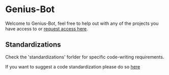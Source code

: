 # Genius-Bot

Welcome to Genius-Bot, feel free to help out with any of the projects you have access to or [request access here](https://github.com/Genius-Bot/Genius-Bot/issues/new?assignees=&labels=help+wanted&template=permission_request.md).

## Standardizations

Check the 'standardizations' forlder for specific code-writing requirements.

If you want to suggest a code standardization please do so [here](https://github.com/Genius-Bot/Genius-Bot/issues/new?assignees=&labels=help+wanted&template=standardization_suggestion.md)
